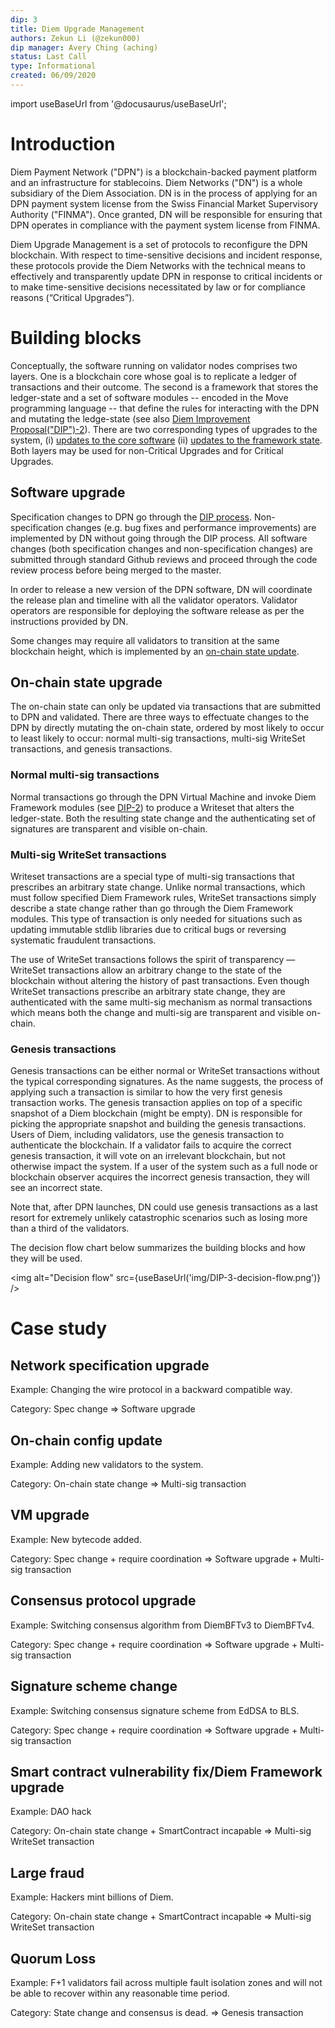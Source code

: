 ```yaml
---
dip: 3
title: Diem Upgrade Management
authors: Zekun Li (@zekun000)
dip manager: Avery Ching (aching)
status: Last Call
type: Informational
created: 06/09/2020
---
```


import useBaseUrl from '@docusaurus/useBaseUrl';

# Introduction
Diem Payment Network ("DPN") is a blockchain-backed payment platform and an infrastructure for stablecoins. Diem Networks ("DN") is a whole subsidiary of the Diem Association. DN is in the process of applying for an DPN payment system license from the Swiss Financial Market Supervisory Authority ("FINMA"). Once granted, DN will be responsible for ensuring that DPN operates in compliance with the payment system license from FINMA.

Diem Upgrade Management is a set of protocols to reconfigure the DPN blockchain. With respect to time-sensitive decisions and incident response, these protocols provide the Diem Networks with the technical means to effectively and transparently update DPN in response to critical incidents or to make time-sensitive decisions necessitated by law or for compliance reasons (“Critical Upgrades”).

# Building blocks
Conceptually, the software running on validator nodes comprises two layers. One is a blockchain core whose goal is to replicate a ledger of transactions and their outcome. The second is a framework that stores the ledger-state and a set of software modules -- encoded in the Move programming language -- that define the rules for interacting with the DPN and mutating the ledge-state (see also [Diem Improvement Proposal("DIP")-2](./dip-2.md)). There are two corresponding types of upgrades to the system, (i) [updates to the core software](#software-upgrade) (ii) [updates to the framework state](#on-chain-state-upgrade). Both layers may be used for non-Critical Upgrades and for Critical Upgrades.

## Software upgrade
Specification changes to DPN go through the [DIP process](./dip-0.md). Non-specification changes (e.g. bug fixes and performance improvements) are implemented by DN without going through the DIP process. All software changes (both specification changes and non-specification changes) are submitted through standard Github reviews and proceed through the code review process before being merged to the master.

In order to release a new version of the DPN software, DN will coordinate the release plan and timeline with all the validator operators. Validator operators are responsible for deploying the software release as per the instructions provided by DN.

Some changes may require all validators to transition at the same blockchain height, which is implemented by an [on-chain state update](#on-chain-state-upgrade).

## On-chain state upgrade
The on-chain state can only be updated via transactions that are submitted to DPN and validated. There are three ways to effectuate changes to the DPN by directly mutating the on-chain state, ordered by most likely to occur to least likely to occur: normal multi-sig transactions, multi-sig WriteSet transactions, and genesis transactions.

### Normal multi-sig transactions
Normal transactions go through the DPN Virtual Machine and invoke Diem Framework modules (see [DIP-2](./dip-2.md)) to produce a Writeset that alters the ledger-state. Both the resulting state change and the authenticating set of signatures are transparent and visible on-chain.

### Multi-sig WriteSet transactions
Writeset transactions are a special type of multi-sig transactions that prescribes an arbitrary state change. Unlike normal transactions, which must follow specified Diem Framework rules, WriteSet transactions simply describe a state change rather than go through the Diem Framework modules. This type of transaction is only needed for situations such as updating immutable stdlib libraries due to critical bugs or reversing systematic fraudulent transactions.

The use of WriteSet transactions follows the spirit of transparency — WriteSet transactions allow an arbitrary change to the state of the blockchain without altering the history of past transactions.
Even though WriteSet transactions prescribe an arbitrary state change, they are authenticated with the same multi-sig mechanism as normal transactions which means both the change and multi-sig are transparent and visible on-chain.

### Genesis transactions
Genesis transactions can be either normal or WriteSet transactions without the typical corresponding signatures. As the name suggests, the process of applying such a transaction is similar to how the very first genesis transaction works. The genesis transaction applies on top of a specific snapshot of a Diem blockchain (might be empty). DN is responsible for picking the appropriate snapshot and building the genesis transactions. Users of Diem, including validators, use the genesis transaction to authenticate the blockchain. If a validator fails to acquire the correct genesis transaction, it will vote on an irrelevant blockchain, but not otherwise impact the system. If a user of the system such as a full node or blockchain observer acquires the incorrect genesis transaction, they will see an incorrect state.

Note that, after DPN launches, DN could use genesis transactions as a last resort for extremely unlikely catastrophic scenarios such as losing more than a third of the validators.

The decision flow chart below summarizes the building blocks and how they will be used.

<img alt="Decision flow" src={useBaseUrl('img/DIP-3-decision-flow.png')} />

# Case study

## Network specification upgrade
Example: Changing the wire protocol in a backward compatible way.

Category: Spec change => Software upgrade
## On-chain config update
Example: Adding new validators to the system.

Category: On-chain state change => Multi-sig transaction
## VM upgrade
Example: New bytecode added.

Category: Spec change + require coordination => Software upgrade + Multi-sig transaction
## Consensus protocol upgrade
Example: Switching consensus algorithm from DiemBFTv3 to DiemBFTv4.

Category: Spec change + require coordination => Software upgrade + Multi-sig transaction
## Signature scheme change
Example: Switching consensus signature scheme from EdDSA to BLS.

Category: Spec change + require coordination => Software upgrade + Multi-sig transaction
## Smart contract vulnerability fix/Diem Framework upgrade
Example: DAO hack

Category: On-chain state change + SmartContract incapable => Multi-sig WriteSet transaction
## Large fraud
Example: Hackers mint billions of Diem.

Category: On-chain state change + SmartContract incapable => Multi-sig WriteSet transaction
## Quorum Loss
Example: F+1 validators fail across multiple fault isolation zones and will not be able to recover within any reasonable time period.

Category: State change and consensus is dead. => Genesis transaction
